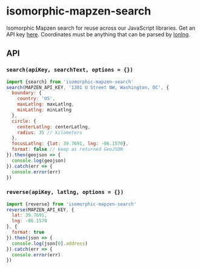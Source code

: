# isomorphic-mapzen-search
Isomorphic Mapzen search for reuse across our JavaScript libraries. Get an API key [here](https://mapzen.com/developers). Coordinates must be anything that can be parsed by [lonlng](https://github.com/conveyal/lonlng).

## API

### `search(apiKey, searchText, options = {})`

```js
import {search} from 'isomorphic-mapzen-search'
search(MAPZEN_API_KEY, '1301 U Street NW, Washington, DC', {
  boundary: {
    country: 'US',
    maxLatlng: maxLatlng,
    minLatlng: minLatlng
  },
  circle: {
    centerLatlng: centerLatlng,
    radius: 35 // kilometers
  },
  focusLatlng: {lat: 39.7691, lng: -86.1570},
  format: false // keep as returned GeoJSON
}).then(geojson => {
  console.log(geojson)
}).catch(err => {
  console.error(err)
})
```

### `reverse(apiKey, latlng, options = {})`

```js
import {reverse} from 'isomorphic-mapzen-search'
reverse(MAPZEN_API_KEY, {
  lat: 39.7691,
  lng: -86.1570
}, {
  format: true
}).then(json => {
  console.log(json[0].address)
}).catch(err => {
  console.error(err)
})
```
